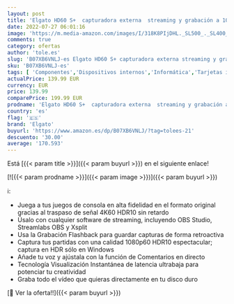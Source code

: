 ```yaml
---
layout: post
title: 'Elgato HD60 S+  capturadora externa  streaming y grabación a 1080p60 HDR10 o 4K60 HDR10 con latencia ultrabaja en PS5  PS4/Pro  Xbox Series X/S  Xbox One X/S  en OBS y otros  funciona con PC y Mac'
date: 2022-07-27 06:01:16
image: 'https://m.media-amazon.com/images/I/318K8PIjDHL._SL500_._SL400_.jpg'
comments: true
category: ofertas
author: 'tole.es'
slug: 'B07XB6VNLJ-es Elgato HD60 S+ capturadora externa streaming y grabación a...'
sku: 'B07XB6VNLJ-es'
tags: [ 'Componentes','Dispositivos internos','Informática','Tarjetas internas de sintonización de TV y captura de vídeo','elgato','ps5','xbox','🇪🇸', ]
actualPrice: 139.99 EUR
currency: EUR
price: 139.99
comparePrice: 199.99 EUR
prodname: 'Elgato HD60 S+  capturadora externa  streaming y grabación a 1080p60 HDR10 o 4K60 HDR10 con latencia ultrabaja en PS5  PS4/Pro  Xbox Series X/S  Xbox One X/S  en OBS y otros  funciona con PC y Mac'
country: 'es'
flag: '🇪🇸'
brand: 'Elgato'
buyurl: 'https://www.amazon.es/dp/B07XB6VNLJ/?tag=tolees-21'
descuento: '30.00'
average: '170.593'
---
```


Está [{{< param title >}}]({{< param buyurl >}}) en el siguiente enlace!

[![{{< param prodname >}}]({{< param image >}})]({{< param buyurl >}})

ℹ️:

- Juega a tus juegos de consola en alta fidelidad en el formato original gracias al traspaso de señal 4K60 HDR10 sin retardo
- Úsalo con cualquier software de streaming, incluyendo OBS Studio, Streamlabs OBS y Xsplit
- Usa la Grabación Flashback para guardar capturas de forma retroactiva
- Captura tus partidas con una calidad 1080p60 HDR10 espectacular; captura en HDR sólo en Windows
- Añade tu voz y ajústala con la función de Comentarios en directo
- Tecnología Visualización Instantánea de latencia ultrabaja para potenciar tu creatividad
- Graba todo el vídeo que quieras directamente en tu disco duro

[🛒 Ver la oferta!!]({{< param buyurl >}})
